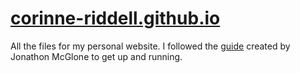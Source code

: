 # [corinne-riddell.github.io](https://corinne-riddell.github.io/)

All the files for my personal website. I followed the [guide](http://jmcglone.com/guides/github-pages/) created by Jonathon McGlone to get up and running.

